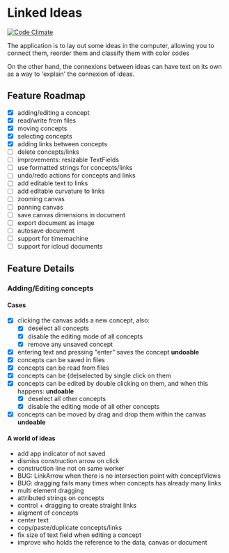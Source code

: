 # Linked Ideas

[![Code Climate](https://codeclimate.com/github/fespinoza/linked-ideas-osx/badges/gpa.svg)](https://codeclimate.com/github/fespinoza/linked-ideas-osx)

The application is to lay out some ideas in the computer, allowing you to
connect them, reorder them and classify them with color codes

On the other hand, the connexions between ideas can have text on its own as a
way to 'explain' the connexion of ideas.

## Feature Roadmap

- [x] adding/editing a concept
- [x] read/write from files
- [x] moving concepts
- [x] selecting concepts
- [x] adding links between concepts
- [ ] delete concepts/links
- [ ] improvements: resizable TextFields
- [ ] use formatted strings for concepts/links
- [ ] undo/redo actions for concepts and links
- [ ] add editable text to links
- [ ] add editable curvature to links
- [ ] zooming canvas
- [ ] panning canvas
- [ ] save canvas dimensions in document
- [ ] export document as image
- [ ] autosave document
- [ ] support for timemachine
- [ ] support for icloud documents

## Feature Details

### Adding/Editing concepts

#### Cases

- [x] clicking the canvas adds a new concept, also:
  - [x] deselect all concepts
  - [x] disable the editing mode of all concepts
  - [x] remove any unsaved concept
- [x] entering text and pressing "enter" saves the concept **undoable**
- [x] concepts can be saved in files
- [x] concepts can be read from files
- [x] concepts can be (de)selected by single click on them
- [x] concepts can be edited by double clicking on them, and when this happens: **undoable**
  - [x] deselect all other concepts
  - [x] disable the editing mode of all other concepts
- [x] concepts can be moved by drag and drop them within the canvas **undoable**

#### A world of ideas

- add app indicator of not saved
- dismiss construction arrow on click
- construction line not on same worker
- BUG: LinkArrow when there is no intersection point with conceptViews
- BUG: dragging fails many times when concepts has already many links
- multi element dragging
- attributed strings on concepts
- control + dragging to create straight links
- aligment of concepts
- center text
- copy/paste/duplicate concepts/links
- fix size of text field when editing a concept
- improve who holds the reference to the data, canvas or document
